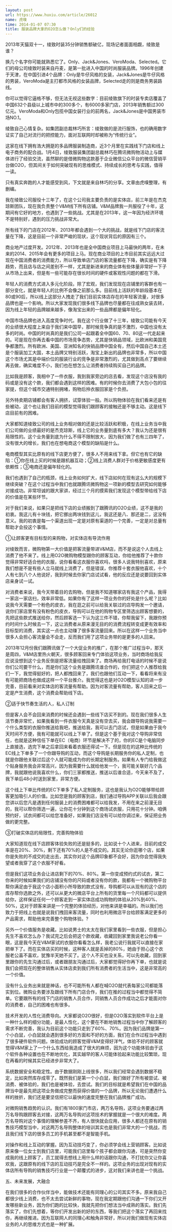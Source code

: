 ```yaml
---
layout: post
url: https://www.huxiu.com/article/26012
name: 虎嗅
time: 2014-01-07 07:30
title: 服装品牌大拿的O2O怎么做？Only们的经验
---
```

2013年天猫双十一，绫致时装35分钟销售额破亿，现场记者面面相觑，绫致是谁？

换几个名字你可能就熟悉它了。Only、Jack&Jones、VeroModa、Selected。它们的母公司绫致时装来自丹麦，是第一批进入中国的时尚服装品牌。1996年创建于天津，在中国引进4个品牌：Only是牛仔风格的女装，Jack&Jones是牛仔风格的男装，VeroModa是主打都市风格的女装品牌，Selected走的则是商务男装路线。

你可以觉得它逼格不够，但无法无视这些数字：目前绫致旗下的时装专卖店覆盖了中国632个县级以上城市中的300多个，有6000多家门店，2013年销售额过300亿元。VeroModa和Only包揽中国女装行业的前两名，Jack&Jones是中国男装市场NO.1。

绫致自己心情复杂。如集团副总裁林巧所言：绫致做的是流行服饰，也的确用数字证实了自己对流行的把控能力，面对互联网时却被称为“传统行业”。

这家在线下拥有浩大拥趸的多品牌服装制造商，近3个月里在实践线下门店和线上电子商务的配合战。1月4日，绫致服装集团副总裁林巧在腾讯微购物活动上与媒体进行了经验交流，虽然聊的是借微购物这款基于企业微信公众平台的微信营销平台做O2O，但其间关于如何突破现有的思维模式、持续成长的思考与实践，值得一读。

只有真实奔跑的人才能感受到风，下文就是来自林巧的分享。文章由虎嗅整理，有删编。

我在绫致公司服役十三年了，在这个公司我主要负责的是实体店，前三年是在杰克琼斯团队，现在我负责整个V&M线下所有店铺。V&M品牌我一共服役了十年，这期间有它好的地方，也遇到了一些挑战。尤其是在2013年，这一年因为经济环境不是特别好，遇到的压力挑战非常大。

所有线下的门店在2012年、2013年都会遇到一个大的挑战，就是线下门店的客流量在下降，这是目前一个非常严峻的现状，这个现状背后的原因有三个。

商业地产过度开发。2012年、2013年也是全中国商业项目上马最快的两年，在未来的2014、2015年会有更多的项目上马。现在商业项目的上市目前其实远远大过现在中国消费者的消费能力，所以导致单店门店的客流量都在下降，确实是有下降趋势，而且店与店之间差别不一样，尤其是新进来的商业体有些体量非常好一下子从市场上出来，但是有一些可能存在很长时间的硬件或客观性问题的都在下滑。

年轻人的消费方式进入多元化阶段。除了宏观，我们发现现在店铺里的客群也有一部分变化，就是年轻人的比例不会像之前那么多。目前线上活跃的年龄段基本在80或90后，所以线上这部分人拽走了我们目前实体店存在的年轻客流量，对很多品牌也是一个影响。所以大家发现我们很多线下品牌也尽量都在往成熟女装去转，因为线上年轻的品牌越来越多，像淘宝出来的一些品牌都是偏年轻化。

中国市场品牌也进入高度竞争时代。我在这个行业做了十三年，绫致公司能有今天的业绩很大程度上来自于我们来中国早，那时候竞争真的是不激烈，中国也没有太多的时尚。中国的时尚真的是我们公司一起跟着全中国60、70、80这一代走起来的。可是现在你再去看中国的市场竞争态势，尤其是快销品领域，比欧洲和美国竞争都激烈。所有欧洲、美国、亚洲知名的快销品牌中国全有，然后中国自己本土还是个服装加工大国，本土品牌又特别活跃，淘宝上新出的品牌也非常多，所以中国这个市场尤其是中端价位的服装行业的竞争是非常激烈的，尤其做到高点了要继续再去做，确实难度不小，我们也在想怎么让消费者持续购买自己的品牌。

比如我是顾客，我相中了一件衣服，我到我家旁边的店去看，发现这个店没有我的码或是没有这个款，我们都会遇到这样的困难。有的时候你去消费了大包小包的往家提，但这个城市交通特别拥堵，购物后拎衣服回家是个负担。

另外特卖期店铺都会有客人拥挤，试穿体验一般。所以购物体验在我们看来还是有些被动，这个也让我们目前的模型觉得我们跟顾客的接触还是不够主动。这是线下店目前有的困难。

大家都知道绫致公司的线上业务相对做的还是比较活跃和积极，在线上业务当中我们公司做的业绩最好的是杰克琼斯，线上它的业务量到底有多大？我认为还是很有局限性的。这个业务量到底为什么不得不限制放大，因为我们做了也有三四年了，没有很大的增长，我们也在想电商这个模型的缺陷是什么。

电商模型其实比原有的线下店更方便了，很多人不用来线下拿。但它也有它的缺陷：①你在线上买的时候是跟机器互动；②线上消费人群对于价格更敏感度更有依赖性；③电商还是偏年轻化的。

我们也遇到了自己的瓶颈，线上业务如何扩大，线下店如何在现有这么大的规模下继续突破？在这个过程当中我们也就跟腾讯微购物这一项新的模型去研究如何能够对接成功。非常坦诚的跟大家讲，经过三个月的摸索我们发现这个模型带给线下店的价值是在某些环节。

对于我们来说，如果只是把线下店的业绩搬到了跟腾讯的O2O业绩，这不是我的初衷。我这儿有十块钱，把它挪出两块钱到这儿，我这还是八、那还是二，这没有意义。我的初衷是每一个渠道出现一定是对原有渠道的一个完善，一定是对总量有帮助才会投这个事情。

①让顾客更有目标型的来购物，对实体店有导流作用

对绫致而言，微购物第一大价值是把客流量带进V&M店，而不是说这个人去线上消费了他不来了。线上用O2O微购物模型跟你的顾客互动，你给他推荐了十款你觉得非常好适合他的衣服，说你看看这衣服你喜欢吗，很多人说我特别喜欢，原来我们想是不是有些人立马就线上消费了，但是错误，你推荐十套衣服他喜欢，十个人有七到八个人他说好，我到时候去你家门店试试看，他的反应还是说要回到实体店亲身试一试。

对消费者来说，我今天带着目的去购物，但是我不知道哪家店有我这个产品，我得一家店一家店扫，效率非常低。如果你有了这样一项业务你的好处是什么呢？比如说我今天需要一个粉色的皮衣，我在逛之前可以给我关联过的店导购发一个邀请，说你们家店里有没有粉色的皮衣，导购可以在他的购物专区里筛选出顾客想要的，先把这些款式推送给你，然后顾客选一下认为这三件不错，你帮我留下，我跟你预约时间什么时候去一下，这让消费者从原来漫无目的的消费流程转变成更有效率和目标型的消费，其实这一点也主动赚了很多客流量回来。所以在这样一个业务当中很多人会担心客流量会不会走，反而我们用了这项业务带的是更多的人回来。

2013年12月份我们跟腾讯做了一个大促业务的推广，在那个推广过程当中，那天是周四，V&M店里热火朝天，很多顾客回来专门体验这项业务，当时商场给我反应说没想到这个业务反倒是把客流量给拽回来了。商场再给我打电话的时候不是说你们公司要干什么，而是你们这个业务是跟腾讯谁合作的，你们把这个人推荐给我们一下，我觉得挺好的，把人都拽回来了，我们也跟他们互动一下，看看将来有没有可能把商场也做成这样一个平台推介。我觉得这也是对O2O模型认知的进一步完善，目前看来对实体店的客流量有帮助。因为对客流量有帮助，客人回来之后一定是产生消费，这个消费会帮助线下店。

②适于快节奏生活的人，私人订制

但是客人会不会回来消费的时候还会遇到一些线下店买不到的。现在我们很多人生活节奏非常忙，如果我看到一件衣服今天真是没有空去买，我会跟导购说我需要一个什么类型的衣服你推送给我吧，推送给我，我可以去门店试，但是如果由于我今天时间不方便，我有可能就可以线上下单了。但是这个基于我对这个导购非常信任，也就是这种信任下单在EC（电商）环节是解决不了的，你的EC是个电脑同步上直接选，选完下单之后拿回来看着衣服还得试一下。但是现在的这种比传统的EC线上下单多了一个你跟导购的互动，而这个导购是长期服务你的私人定制，也就是你跟他关联过后这个人就可能成为你的长期定制服务。如果有人专门给我做这个贴身服务我会非常高兴，因为我需要什么就给他发一个，我可能关联好几个品牌，我就跟他说我喜欢什么，你们三家都推送，推送以后谁合适，今天来不及了，我下单后48小时送到家里，非常方便。

这个线上下单比传统的EC下单多了私人定制服务，这也是我认为O2O能够带给顾客更加吸引人的价值。比如您是我的顾客到店，我们通过导购APP关联以后我会跟您讲以后您凡是遇到任何服装上的消费困难都可以给我发，不用在来之前漫无目的，我可以帮你筛选一遍，让你花十分钟到这个商场试衣服，只用花十分钟。咱俩预约好，试衣间都可以给您准备好，如果我们店没有可以给你调过来，保证把业务做的更完整。

③打破实体店的局限性，完善购物体验

大家知道现在线下店顾客体验失败的还是挺多的，比如说十个人进来，目前的成交率是在20%、30%，剩下还有70%的人是不成交的。其实无论你逛哪个店，如果你是失败的不成交的走出去，其实你对这个品牌印象都不会好，因为你会觉得我失望或者我穿了这个衣服不好看。

但是我们这项业务会让进店剩下的70%、80%。第一你变成预约式的试衣，第二你来的时候如果我们的店铺没有你的尺码或者没有你的款，我都有一个微购物平台帮你满足由于我这个店小面积小所导致的款式没有，导购都可以从现有的这个店的库存帮你选款之外，还可以从更大的微店平台上所有的货里每一个尺码都可以提供给你，这样保证任何一个顾客走到一家实体店成功购物的体验从20%到40%、50%，这对于顾客来讲是一个完整的体验经历，对他来讲是幸福的。所以我们也致力于把线上也就是说我们拽回来客流量，同时也利用微店平台给顾客满足更多的产品需求，帮助他来完善整个购物体验。?

另外一个价值服务是收藏。比如说男士的太太在我们家里看到一些衣服，但是担心先生不喜欢怎么办？我试完之后会把这个款收藏，收藏回到家里我说老公你看一眼，这是我今天在V&M家试的衣服你看看怎么样，我老公说行我就可以直接在家把单下了。而在实体店买的时候，这种客人就是丢掉的80%，她由于担心这个衣服老公喜不喜欢，犹豫半天她不买了。这个人不买也没关系，可以先收藏，回到家里跟你的先生沟通过后，或者跟朋友沟通过后，大家都觉得好你再下单，也就是说我们会把现在的整体销售从实体店卖到我们所有消费者的生活当中，这是非常高的一个价值。

没有什么业务出来就是神话，也不可能所有人都在喊O2O就代表每家公司都能落实到位。微购业务要涉及跟线下所有门店合作，我们在推的过程当中都觉得不简单。它要跟所有的线下门店的销售人员合作，同销售人员合作成功之后才能面对你的消费者，自己的困难也有很多。

技术开发的人性化消费导向。大家都说O2O很好，但是O2O落实到软件平台上是一种什么样的细分功能，是最人性化，这个要在不断地销售过程当中你了解顾客的需求不断完善，我认为目前这个功能只走到了60%、70%。因为我们品牌是第一个小白鼠，小白鼠就会遇到很多好的方面和不好的方面，我们在合作过程当中遇到了很多硬件软件问题。体验成功的顾客觉得V&M变得好洋气，体验不好的顾客就觉得V&M家上了一个什么东西给我造成了很大的麻烦，因为这个功能体验由于这个软件各种设置也在不断地优化，其实越早的客人可能体验起来功能比较繁琐，现在再看的时候其实已经进步非常大了。

系统数据安全和稳定性。由于数据刚刚上线很多，所以我们经常会遇到数据不稳定，比如突然库存成零了。既然我们是第一个小白鼠，我们做好了所有被尝试、被消费、被体验的，我们也是被体验，去尝试。我们的目标就是希望我们在中国的品牌当中是最先把这项业务做成完整而获得价值的一个品牌，所以无论我们遭遇什么样的挫折，我们还是要坚信把它以最快的速度完整在我们品牌推广成功。

对微购销售趋势的认识。我们有1800家门市店，两万名导购，这项业务要通过两万名导购跟顾客去对接，这两万名导购对这项技术的掌握就是一个很大的难度。两万名导购对这个事情的理解参差不齐，有人很快就会应用，很多人都还在原有的销售技巧模型当中，对这两万名导购整体的培训其实也是我们非常大的一个挑战，而且我们线下店的很多员工的手机甚至都不是智能手机。

对操作和线上互动的掌握。因为互动技巧变了，你必须学会线上营销顾客。比如说原来像一位女士到我们店里，可能我们店里每个孩子都会跟你沟通，可是突然你变成我的线上顾客了，员工就得去想线上用什么样的话跟你沟通，不打扰你又让你喜欢我，这跟原有的线下店的互动技巧是完全不一样的。这项业务的出现对现有的实体店所有导购的销售技巧行业是一个颠覆式的进步，这对我们来讲也是一个挑战。

五、未来发展，大融合

在我们很多的合作伙伴当中，能做技术还能有同理心的公司其实不多。原来我自己都很少线上消费，也不太去尝试新鲜的事物，现在我定期跟他们沟通一下你们又开发哪些新业务，因为你们跑的比较快，我就先把你们想法当中成熟的落实。我们先落实了，你们先想着，等你们开发出新的好的东西，等我们把这个落实了再回来找你，再继续推进。因为互联网人的同理心和触角非常好，所以对我们做现有实体店业务的人的思维方式也是一种扩展。

